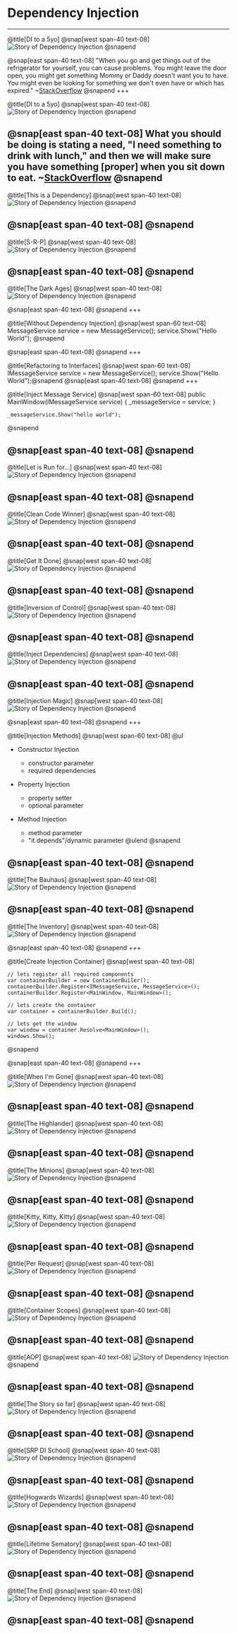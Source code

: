 # Dependency Injection
---
@title[DI to a 5yo]
@snap[west span-40 text-08]
![Story of Dependency Injection](di/2019-08-06_Comic_The-Story-Of-DI_pt00.jpeg)
@snapend

@snap[east span-40 text-08]
"When you go and get things out of the refrigerator for yourself, you can cause problems. You might leave the door open, you might get something Mommy or Daddy doesn't want you to have. You might even be looking for something we don't even have or which has expired." ~[StackOverflow](http://bit.ly/1mBlD78)
@snapend
+++

@title[DI to a 5yo]
@snap[west span-40 text-08]
![Story of Dependency Injection](di/2019-08-06_Comic_The-Story-Of-DI_pt00.jpeg)
@snapend

@snap[east span-40 text-08]
What you should be doing is stating a need, "I need something to drink with lunch," and then we will make sure you have something [proper] when you sit down to eat. ~[StackOverflow](http://bit.ly/1mBlD78)
@snapend
---

@title[This is a Dependency]
@snap[west span-40 text-08]
![Story of Dependency Injection](di/2019-08-06_Comic_The-Story-Of-DI_pt01.jpeg)
@snapend

@snap[east span-40 text-08]
@snapend
---

@title[S-R-P]
@snap[west span-40 text-08]
![Story of Dependency Injection](di/2019-08-06_Comic_The-Story-Of-DI_pt02.jpeg)
@snapend

@snap[east span-40 text-08]
@snapend
---

@title[The Dark Ages]
@snap[west span-40 text-08]
![Story of Dependency Injection](di/2019-08-06_Comic_The-Story-Of-DI_pt03.jpeg)
@snapend

@snap[east span-40 text-08]
@snapend
+++

@title[Without Dependency Injection]
@snap[west span-60 text-08]
    MessageService service = new MessageService();
    service.Show("Hello World");
@snapend

@snap[east span-40 text-08]
@snapend
+++

@title[Refactoring to Interfaces]
@snap[west span-60 text-08]
    IMessageService service = new MessageService();
    service.Show("Hello World");@snapend
@snap[east span-40 text-08]
@snapend
+++

@title[Inject Message Service]
@snap[west span-60 text-08]
    public MainWindow(IMessageService service)
    {
        _messageService = service;
    }

    _messageService.Show("hello world");
@snapend

@snap[east span-40 text-08]
@snapend
---

@title[Let is Run for...]
@snap[west span-40 text-08]
![Story of Dependency Injection](di/2019-08-06_Comic_The-Story-Of-DI_pt04.jpeg)
@snapend

@snap[east span-40 text-08]
@snapend
---

@title[Clean Code Winner]
@snap[west span-40 text-08]
![Story of Dependency Injection](di/2019-08-06_Comic_The-Story-Of-DI_pt05.jpeg)
@snapend

@snap[east span-40 text-08]
@snapend
---

@title[Get It Done]
@snap[west span-40 text-08]
![Story of Dependency Injection](di/2019-08-06_Comic_The-Story-Of-DI_pt06.jpeg)
@snapend

@snap[east span-40 text-08]
@snapend
---

@title[Inversion of Control]
@snap[west span-40 text-08]
![Story of Dependency Injection](di/2019-08-06_Comic_The-Story-Of-DI_pt07.jpeg)
@snapend

@snap[east span-40 text-08]
@snapend
---

@title[Inject Dependencies]
@snap[west span-40 text-08]
![Story of Dependency Injection](di/2019-08-06_Comic_The-Story-Of-DI_pt08.jpeg)
@snapend

@snap[east span-40 text-08]
@snapend
---

@title[Injection Magic]
@snap[west span-40 text-08]
![Story of Dependency Injection](di/2019-08-06_Comic_The-Story-Of-DI_pt09.jpeg)
@snapend

@snap[east span-40 text-08]
@snapend
+++

@title[Injection Methods]
@snap[west span-60 text-08]
@ul
- Constructor Injection
 	- constructor parameter
 	- required dependencies

- Property Injection
 	- property setter
 	- optional parameter

- Method Injection
	- method parameter
	- "it depends"/dynamic parameter
@ulend
@snapend

@snap[east span-40 text-08]
@snapend
---

@title[The Bauhaus]
@snap[west span-40 text-08]
![Story of Dependency Injection](di/2019-08-06_Comic_The-Story-Of-DI_pt10.jpeg)
@snapend

@snap[east span-40 text-08]
@snapend
---

@title[The Inventory]
@snap[west span-40 text-08]
![Story of Dependency Injection](di/2019-08-06_Comic_The-Story-Of-DI_pt11.jpeg)
@snapend

@snap[east span-40 text-08]
@snapend
+++

@title[Create Injection Container]
@snap[west span-40 text-08]

    // lets register all required components
    var containerBuilder = new ContainerBuiler();
    containerBuilder.Register<IMessageService, MessageService>();
    containerBuilder.Register<MainWindow, MainWindow>();
    
    // lets create the container
    var container = containerBuilder.Build();

    // lets get the window
    var window = container.Resolve<MainWindow>();
    windows.Show();

@snapend

@snap[east span-40 text-08]
@snapend
+++

@title[When I'm Gone]
@snap[west span-40 text-08]
![Story of Dependency Injection](di/2019-08-06_Comic_The-Story-Of-DI_pt12.jpeg)
@snapend

@snap[east span-40 text-08]
@snapend
---

@title[The Highlander]
@snap[west span-40 text-08]
![Story of Dependency Injection](di/2019-08-06_Comic_The-Story-Of-DI_pt13.jpeg)
@snapend

@snap[east span-40 text-08]
@snapend
---

@title[The Minions]
@snap[west span-40 text-08]
![Story of Dependency Injection](di/2019-08-06_Comic_The-Story-Of-DI_pt14.jpeg)
@snapend

@snap[east span-40 text-08]
@snapend
---

@title[Kitty, Kitty, Kitty]
@snap[west span-40 text-08]
![Story of Dependency Injection](di/2019-08-06_Comic_The-Story-Of-DI_pt15.jpeg)
@snapend

@snap[east span-40 text-08]
@snapend
---

@title[Per Request]
@snap[west span-40 text-08]
![Story of Dependency Injection](di/2019-08-06_Comic_The-Story-Of-DI_pt16.jpeg)
@snapend

@snap[east span-40 text-08]
@snapend
---

@title[Container Scopes]
@snap[west span-40 text-08]
![Story of Dependency Injection](di/2019-08-06_Comic_The-Story-Of-DI_pt17.jpeg)
@snapend

@snap[east span-40 text-08]
@snapend
---

@title[AOP]
@snap[west span-40 text-08]
![Story of Dependency Injection](di/2019-08-06_Comic_The-Story-Of-DI_pt18.jpeg)
@snapend

@snap[east span-40 text-08]
@snapend
---

@title[The Story so far]
@snap[west span-40 text-08]
![Story of Dependency Injection](di/2019-08-06_Comic_The-Story-Of-DI_pt19.jpeg)
@snapend

@snap[east span-40 text-08]
@snapend
---

@title[SRP DI School]
@snap[west span-40 text-08]
![Story of Dependency Injection](di/2019-08-06_Comic_The-Story-Of-DI_pt20.jpeg)
@snapend

@snap[east span-40 text-08]
@snapend
---

@title[Hogwards Wizards]
@snap[west span-40 text-08]
![Story of Dependency Injection](di/2019-08-06_Comic_The-Story-Of-DI_pt21.jpeg)
@snapend

@snap[east span-40 text-08]
@snapend
---

@title[Lifetime Sematory]
@snap[west span-40 text-08]
![Story of Dependency Injection](di/2019-08-06_Comic_The-Story-Of-DI_pt22.jpeg)
@snapend

@snap[east span-40 text-08]
@snapend
---

@title[The End]
@snap[west span-40 text-08]
![Story of Dependency Injection](di/2019-08-06_Comic_The-Story-Of-DI_pt23.jpeg)
@snapend

@snap[east span-40 text-08]
@snapend
---

